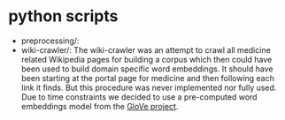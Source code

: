 # python scripts
 * preprocessing/:
 * wiki-crawler/: The wiki-crawler was an attempt to crawl all medicine related Wikipedia pages for building a corpus which then could have been used to build domain specific word embeddings. It should have been starting at the portal page for medicine and then following each link it finds. But this procedure was never implemented nor fully used. Due to time constraints we decided to use a pre-computed word embeddings model from the [GloVe project](https://nlp.stanford.edu/projects/glove/).
